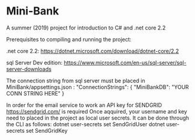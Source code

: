 # Mini-Bank
A summer (2019) project for introduction to C# and .net core 2.2

Prerequisites to compiling and running the project:

.net core 2.2: https://dotnet.microsoft.com/download/dotnet-core/2.2

sql Server Dev edition: https://www.microsoft.com/en-us/sql-server/sql-server-downloads

The connection string from sql server must be placed in MiniBank/appsettings.json : 
"ConnectionStrings": {
    "MiniBankDB": "YOUR CONN STRING HERE"
  }
  
  In order for the email service to work an API key for SENDGRID https://sendgrid.com/ is required
  Once aqquired, your username and key need to placed in the project as local user secrets. It can be done through the CLI as follows:
  dotnet user-secrets set SendGridUser <username>
  dotnet user-secrets set SendGridKey <key>



